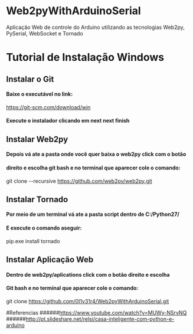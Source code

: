 # Web2pyWithArduinoSerial
Aplicação Web de controle do Arduino utilizando as tecnologias Web2py, PySerial, WebSocket e Tornado 

Tutorial de Instalação Windows
================
## Instalar o Git
#### Baixe o executável no link:
https://git-scm.com/download/win
#### Execute o instalador clicando em next next finish

## Instalar Web2py
#### Depois vá ate a pasta onde você quer baixa o web2py click com o botão
#### direito e escolha git bash e no terminal que aparecer cole o comando:
git clone --recursive https://github.com/web2py/web2py.git

## Instalar Tornado
#### Por meio de um terminal vá ate a pasta script dentro de C:/Python27/
#### E execute o comando aseguir:
pip.exe install tornado

## Instalar Aplicação Web
#### Dentro de web2py/aplications click com o botão direito e escolha
#### Git bash e no terminal que aparecer cole o comando:
git clone https://github.com/0l1v31r4/Web2pyWithArduinoSerial.git


#Referencias
######https://www.youtube.com/watch?v=MUWy-NSrvNQ
######http://pt.slideshare.net/relsi/casa-inteligente-com-python-e-arduino
